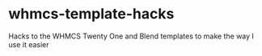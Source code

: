 # whmcs-template-hacks
 Hacks to the WHMCS Twenty One and Blend templates to make the way I use it easier
